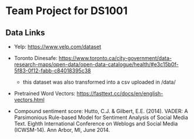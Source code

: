 # Team Project for DS1001

## Data Links

- Yelp: https://www.yelp.com/dataset
- Toronto Dinesafe: https://www.toronto.ca/city-government/data-research-maps/open-data/open-data-catalogue/health/#e3c15b0f-5f83-0f12-fabb-c84018395c38
  - this dataset was also transformed into a csv uploaded in /data/

- Pretrained Word Vectors: https://fasttext.cc/docs/en/english-vectors.html
- Compound sentiment score: Hutto, C.J. & Gilbert, E.E. (2014). VADER: A Parsimonious Rule-based Model for Sentiment Analysis of Social Media Text. Eighth International Conference on Weblogs and Social Media (ICWSM-14). Ann Arbor, MI, June 2014.
